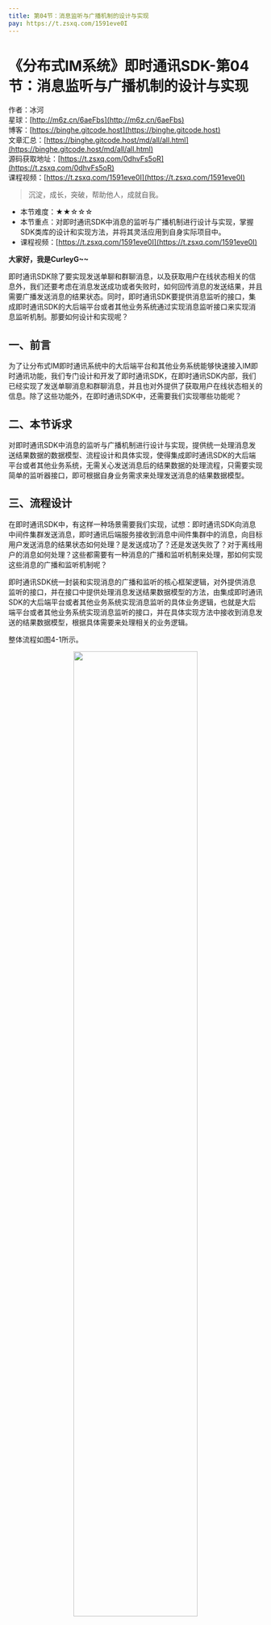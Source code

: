 ```yaml
---
title: 第04节：消息监听与广播机制的设计与实现
pay: https://t.zsxq.com/1591eve0I
---
```


# 《分布式IM系统》即时通讯SDK-第04节：消息监听与广播机制的设计与实现

作者：冰河
<br/>星球：[http://m6z.cn/6aeFbs](http://m6z.cn/6aeFbs)
<br/>博客：[https://binghe.gitcode.host](https://binghe.gitcode.host)
<br/>文章汇总：[https://binghe.gitcode.host/md/all/all.html](https://binghe.gitcode.host/md/all/all.html)
<br/>源码获取地址：[https://t.zsxq.com/0dhvFs5oR](https://t.zsxq.com/0dhvFs5oR)
<br/>课程视频：[https://t.zsxq.com/1591eve0I](https://t.zsxq.com/1591eve0I)

> 沉淀，成长，突破，帮助他人，成就自我。

* 本节难度：★★☆☆☆
* 本节重点：对即时通讯SDK中消息的监听与广播机制进行设计与实现，掌握SDK类库的设计和实现方法，并将其灵活应用到自身实际项目中。
* 课程视频：[https://t.zsxq.com/1591eve0I](https://t.zsxq.com/1591eve0I)

**大家好，我是CurleyG~~**

即时通讯SDK除了要实现发送单聊和群聊消息，以及获取用户在线状态相关的信息外，我们还要考虑在消息发送成功或者失败时，如何回传消息的发送结果，并且需要广播发送消息的结果状态。同时，即时通讯SDK要提供消息监听的接口，集成即时通讯SDK的大后端平台或者其他业务系统通过实现消息监听接口来实现消息监听机制。那要如何设计和实现呢？

## 一、前言

为了让分布式IM即时通讯系统中的大后端平台和其他业务系统能够快速接入IM即时通讯功能，我们专门设计和开发了即时通讯SDK，在即时通讯SDK内部，我们已经实现了发送单聊消息和群聊消息，并且也对外提供了获取用户在线状态相关的信息。除了这些功能外，在即时通讯SDK中，还需要我们实现哪些功能呢？

## 二、本节诉求

对即时通讯SDK中消息的监听与广播机制进行设计与实现，提供统一处理消息发送结果数据的数据模型、流程设计和具体实现，使得集成即时通讯SDK的大后端平台或者其他业务系统，无需关心发送消息后的结果数据的处理流程，只需要实现简单的监听器接口，即可根据自身业务需求来处理发送消息的结果数据模型。

## 三、流程设计

在即时通讯SDK中，有这样一种场景需要我们实现，试想：即时通讯SDK向消息中间件集群发送消息，即时通讯后端服务接收到消息中间件集群中的消息，向目标用户发送消息的结果状态如何处理？是发送成功了？还是发送失败了？对于离线用户的消息如何处理？这些都需要有一种消息的广播和监听机制来处理，那如何实现这些消息的广播和监听机制呢？

即时通讯SDK统一封装和实现消息的广播和监听的核心框架逻辑，对外提供消息监听的接口，并在接口中提供处理消息发送结果数据模型的方法，由集成即时通讯SDK的大后端平台或者其他业务系统实现消息监听的具体业务逻辑，也就是大后端平台或者其他业务系统实现消息监听的接口，并在具体实现方法中接收到消息发送的结果数据模型，根据具体需要来处理相关的业务逻辑。

整体流程如图4-1所示。

<div align="center">
    <img src="https://binghe.gitcode.host/images/project/im/2023-12-25-001.png?raw=true" width="70%">
    <br/>
</div>

当即时通讯SDK发送消息并且需要回传结果数据时，会通过广播的方式来处理结果数据模型，同时，当即时通讯后端服务向用户终端发送消息后，会向消息中间件集群回传消息发送的结果数据，而即时通讯SDK接收到消息中间件集群中消息发送的结果数据，同样会通过广播的方式来处理结果数据模型，并且会在发送广播的方法中，调用监听器的方法来处理结果数据模型。

## 四、类结构设计

消息监听与广播机制的类结构设计如图4-2所示。

## 查看完整文章

加入[冰河技术](https://public.zsxq.com/groups/15552115418882.html)知识星球，解锁完整技术文章、小册、视频与完整代码
